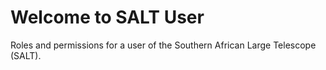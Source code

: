 # Welcome to SALT User

Roles and permissions for a user of the Southern African Large Telescope (SALT).
